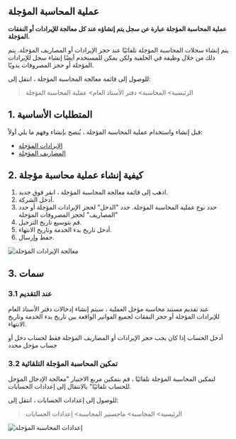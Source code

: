 ## عملية المحاسبة المؤجلة

**عملية المحاسبة المؤجلة عبارة عن سجل يتم إنشاؤه عند كل معالجة للإيرادات أو النفقات المؤجلة.**

يتم إنشاء سجلات المحاسبة المؤجلة تلقائيًا عند حجز الإيرادات أو المصاريف المؤجلة. يتم ذلك من خلال وظيفة في الخلفية ولكن يمكن للمستخدم أيضًا إنشاء سجل للإيرادات المؤجلة أو حجز المصروفات يدويًا.

للوصول إلى قائمة معالجة المحاسبة المؤجلة ، انتقل إلى:

> الرئيسية> المحاسبة> دفتر الأستاذ العام> عملية المحاسبة المؤجلة

## 1. المتطلبات الأساسية

قبل إنشاء واستخدام عملية المحاسبة المؤجلة ، يُنصح بإنشاء وفهم ما يلي أولاً:

* [الإيرادات المؤجلة](https://docs.erpnext.com/docs/v13/user/manual/en/accounts/defirmed-revenue)
* [المصاريف المؤجلة](https://docs.erpnext.com/docs/v13/user/manual/en/accounts/defirmed-expense)

## 2. كيفية إنشاء عملية محاسبة مؤجلة

1. اذهب إلى قائمة معالجة المحاسبة المؤجلة ، انقر فوق جديد.
2. أدخل الشركة.
3. حدد نوع عملية المحاسبة المؤجلة. حدد "الدخل" لحجز الإيرادات المؤجلة أو حدد "المصاريف" لحجز المصروفات المؤجلة
4. قم بتوسيع تاريخ الترحيل.
5. أدخل تاريخ بدء الخدمة وتاريخ الانتهاء.
6. حفظ وإرسال.

![معالجة الإيرادات المؤجلة](https://docs.erpnext.com/files/process-defirmed-accounting.png)

## 3. سمات

### 3.1 عند التقديم

عند تقديم مستند محاسبة مؤجل العملية ، سيتم إنشاء إدخالات دفتر الأستاذ العام للإيرادات المؤجلة أو حجز النفقات لجميع الفواتير الواقعة بين تاريخ بدء الخدمة وتاريخ الانتهاء.

أدخل الحساب إذا كان يجب حجز الإيرادات أو المصاريف المؤجلة فقط لحساب دخل أو حساب مؤجل محدد

### 3.2 تمكين المحاسبة المؤجلة التلقائية

لتمكين المحاسبة المؤجلة تلقائيًا ، قم بتمكين مربع الاختيار "معالجة الإدخال المؤجل للحساب تلقائيًا" بالانتقال إلى إعدادات الحسابات.

للوصول إلى إعدادات الحسابات ، انتقل إلى:

> الرئيسية> المحاسبة> ماجستير المحاسبة> إعدادات الحسابات

![إعدادات المحاسبة المؤجلة](https://docs.erpnext.com/files/defirmed-accounting-settings.png)